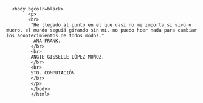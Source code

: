 <!DOCTYPE html> 
<html> 
<header> 
<title>El Diario de Ana Frank</title>
        <style media ="screen">
        h2 {font-style: Times new roman} 
         p {color: white}
     </style>
</header> 

      <body bgcolr=black>  
            <p> 
            <br> 
             "He llegado al punto en el que casi no me importa si vivo o muero. el mundo seguiá girando sin mí, no puedo hcer nada para cambiar los acontecimientos de todos modos."
             -ANA FRANK.
             </br> 
             <br> 
             ANGIE GISSELLE LÓPEZ MUÑOZ.
             </br>
             <br>
             5TO. COMPUTACIÓN
             </br>
             </p> 
             </body>
             </html> 
